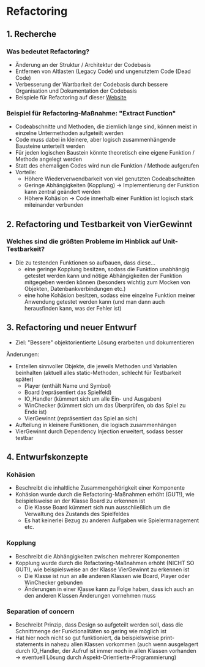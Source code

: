 # Refactoring

## 1. Recherche

### Was bedeutet Refactoring?
- Änderung an der Struktur / Architektur der Codebasis
- Entfernen von Altlasten (Legacy Code) und ungenutztem Code (Dead Code)
- Verbesserung der Wartbarkeit der Codebasis durch bessere Organisation und Dokumentation der Codebasis
- Beispiele für Refactoring auf dieser [Website](https://www.refactoring.com/catalog/extractFunction.html)

### Beispiel für Refactoring-Maßnahme: "Extract Function"
- Codeabschnitte und Methoden, die ziemlich lange sind, können meist in einzelne Untermethoden aufgeteilt werden
- Code muss dabei in kleinere, aber logisch zusammenhängende Bausteine unterteilt werden
- Für jeden logischen Baustein könnte theoretisch eine eigene Funktion / Methode angelegt werden
- Statt des ehemaligen Codes wird nun die Funktion / Methode aufgerufen
- Vorteile:
    - Höhere Wiederverwendbarkeit von viel genutzten Codeabschnitten
    - Geringe Abhängigkeiten (Kopplung) -> Implementierung der Funktion kann zentral geändert werden
    - Höhere Kohäsion -> Code innerhalb einer Funktion ist logisch stark miteinander verbunden

## 2. Refactoring und Testbarkeit von VierGewinnt

### Welches sind die größten Probleme im Hinblick auf Unit-Testbarkeit?
- Die zu testenden Funktionen so aufbauen, dass diese...
    - eine geringe Kopplung besitzen, sodass die Funktion unabhängig getestet werden kann und nötige Abhängigkeiten der Funktion mitgegeben werden können (besonders wichtig zum Mocken von Objekten, Datenbankverbindungen etc.)
    - eine hohe Kohäsion besitzen, sodass eine einzelne Funktion meiner Anwendung getestet werden kann (und man dann auch herausfinden kann, was der Fehler ist)

## 3. Refactoring und neuer Entwurf
- Ziel: "Bessere" objektorientierte Lösung erarbeiten und dokumentieren

Änderungen:
- Erstellen sinnvoller Objekte, die jeweils Methoden und Variablen beinhalten (aktuell alles static-Methoden, schlecht für Testbarkeit später)
    - Player (enthält Name und Symbol)
    - Board (repräsentiert das Spielfeld)
    - IO_Handler (kümmert sich um alle Ein- und Ausgaben)
    - WinChecker (kümmert sich um das Überprüfen, ob das Spiel zu Ende ist)
    - VierGewinnt (repräsentiert das Spiel an sich)
- Aufteilung in kleinere Funktionen, die logisch zusammenhängen
- VierGewinnt durch Dependency Injection erweitert, sodass besser testbar

## 4. Entwurfskonzepte

### Kohäsion
- Beschreibt die inhaltliche Zusammengehörigkeit einer Komponente
- Kohäsion wurde durch die Refactoring-Maßnahmen erhöht (GUT!), wie beispielsweise an der Klasse Board zu erkennen ist
    - Die Klasse Board kümmert sich nun ausschließlich um die Verwaltung des Zustands des Spielfeldes
    - Es hat keinerlei Bezug zu anderen Aufgaben wie Spielermanagement etc.

### Kopplung
- Beschreibt die Abhängigkeiten zwischen mehrerer Komponenten
- Kopplung wurde durch die Refactoring-Maßnahmen erhöht (NICHT SO GUT!), wie beispielsweise an der Klasse VierGewinnt zu erkennen ist
    - Die Klasse ist nun an alle anderen Klassen wie Board, Player oder WinChecker gebunden
    - Änderungen in einer Klasse kann zu Folge haben, dass ich auch an den anderen Klassen Änderungen vornehmen muss

### Separation of concern
- Beschreibt Prinzip, dass Design so aufgeteilt werden soll, dass die Schnittmenge der Funktionalitäten so gering wie möglich ist
- Hat hier noch nicht so gut funktioniert, da beispielsweise print-statements in nahezu allen Klassen vorkommen (auch wenn ausgelagert durch IO_Handler, der Aufruf ist immer noch in allen Klassen vorhanden -> eventuell Lösung durch Aspekt-Orientierte-Programmierung)
    